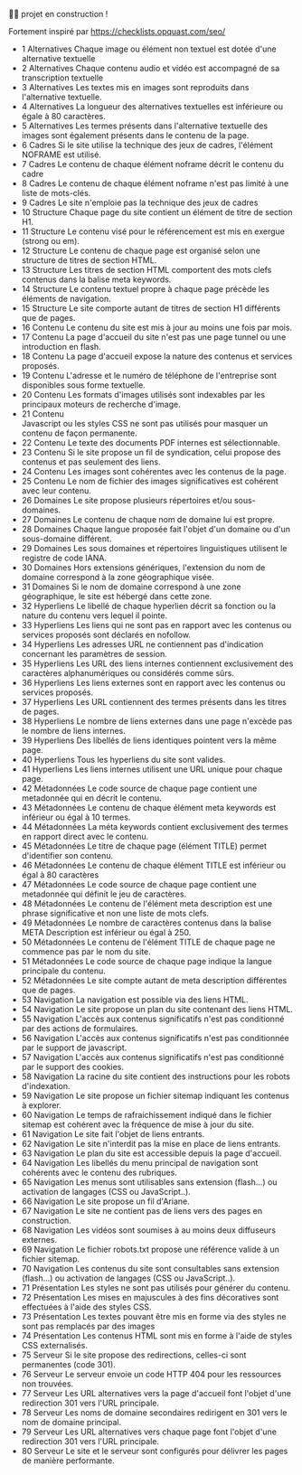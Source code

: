 👷‍♂️ projet en construction !

Fortement inspiré par https://checklists.opquast.com/seo/

- 1 Alternatives Chaque image ou élément non textuel est dotée d'une alternative textuelle
- 2 Alternatives Chaque contenu audio et vidéo est accompagné de sa transcription textuelle
- 3 Alternatives Les textes mis en images sont reproduits dans l'alternative textuelle.
- 4 Alternatives La longueur des alternatives textuelles est inférieure ou égale à 80 caractères.
- 5 Alternatives Les termes présents dans l'alternative textuelle des images sont également présents dans le contenu de la page.
- 6 Cadres Si le site utilise la technique des jeux de cadres, l'élément NOFRAME est utilisé.
- 7 Cadres Le contenu de chaque élément noframe décrit le contenu du cadre
- 8 Cadres Le contenu de chaque élément noframe n'est pas limité à une liste de mots-clés.
- 9 Cadres Le site n'emploie pas la technique des jeux de cadres
- 10 Structure Chaque page du site contient un élément de titre de section H1.
- 11 Structure Le contenu visé pour le référencement est mis en exergue (strong ou em).
- 12 Structure Le contenu de chaque page est organisé selon une structure de titres de section HTML.
- 13 Structure Les titres de section HTML comportent des mots clefs contenus dans la balise meta keywords.
- 14 Structure Le contenu textuel propre à chaque page précède les éléments de navigation.
- 15 Structure Le site comporte autant de titres de section H1 différents que de pages.
- 16 Contenu Le contenu du site est mis à jour au moins une fois par mois.
- 17 Contenu La page d'accueil du site n'est pas une page tunnel ou une introduction en flash.
- 18 Contenu La page d'accueil expose la nature des contenus et services proposés.
- 19 Contenu L'adresse et le numéro de téléphone de l'entreprise sont disponibles sous forme textuelle.
- 20 Contenu Les formats d'images utilisés sont indexables par les principaux moteurs de recherche d'image.
- 21 Contenu <div>Javascript ou les styles CSS ne sont pas utilisés pour masquer un contenu de façon permanente.</div>
- 22 Contenu Le texte des documents PDF internes est sélectionnable.
- 23 Contenu Si le site propose un fil de syndication, celui propose des contenus et pas seulement des liens.
- 24 Contenu Les images sont cohérentes avec les contenus de la page.
- 25 Contenu Le nom de fichier des images significatives est cohérent avec leur contenu.
- 26 Domaines Le site propose plusieurs répertoires et/ou sous-domaines.
- 27 Domaines Le contenu de chaque nom de domaine lui est propre.
- 28 Domaines Chaque langue proposée fait l'objet d'un domaine ou d'un sous-domaine différent.
- 29 Domaines Les sous domaines et répertoires linguistiques utilisent le registre de code IANA.
- 30 Domaines Hors extensions génériques, l'extension du nom de domaine correspond à la zone géographique visée.
- 31 Domaines Si le nom de domaine correspond à une zone géographique, le site est hébergé dans cette zone.
- 32 Hyperliens Le libellé de chaque hyperlien décrit sa fonction ou la nature du contenu vers lequel il pointe.
- 33 Hyperliens Les liens qui ne sont pas en rapport avec les contenus ou services proposés sont déclarés en nofollow.
- 34 Hyperliens Les adresses URL ne contiennent pas d'indication concernant les paramètres de session.
- 35 Hyperliens Les URL des liens internes contiennent exclusivement des caractères alphanumériques ou considérés comme sûrs.
- 36 Hyperliens Les liens externes sont en rapport avec les contenus ou services proposés.
- 37 Hyperliens Les URL contiennent des termes présents dans les titres de pages.
- 38 Hyperliens Le nombre de liens externes dans une page n'excède pas le nombre de liens internes.
- 39 Hyperliens Des libellés de liens identiques pointent vers la même page.
- 40 Hyperliens Tous les hyperliens du site sont valides.
- 41 Hyperliens Les liens internes utilisent une URL unique pour chaque page.
- 42 Métadonnées Le code source de chaque page contient une metadonnée qui en décrit le contenu.
- 43 Métadonnées Le contenu de chaque élément meta keywords est inférieur ou égal à 10 termes.
- 44 Métadonnées La méta keywords contient exclusivement des termes en rapport direct avec le contenu.
- 45 Métadonnées Le titre de chaque page (élément TITLE) permet d'identifier son contenu.
- 46 Métadonnées Le contenu de chaque élément TITLE est inférieur ou égal à 80 caractères
- 47 Métadonnées Le code source de chaque page contient une metadonnée qui définit le jeu de caractères.
- 48 Métadonnées Le contenu de l'élément meta description est une phrase significative et non une liste de mots clefs.
- 49 Métadonnées Le nombre de caractères contenus dans la balise META Description est inférieur ou égal à 250.
- 50 Métadonnées Le contenu de l'élément TITLE de chaque page ne commence pas par le nom du site.
- 51 Métadonnées Le code source de chaque page indique la langue principale du contenu.
- 52 Métadonnées Le site compte autant de meta description différentes que de pages.
- 53 Navigation La navigation est possible via des liens HTML.
- 54 Navigation Le site propose un plan du site contenant des liens HTML.
- 55 Navigation L'accès aux contenus significatifs n'est pas conditionné par des actions de formulaires.
- 56 Navigation L'accès aux contenus significatifs n'est pas conditionnée par le support de javascript.
- 57 Navigation L'accès aux contenus significatifs n'est pas conditionné par le support des cookies.
- 58 Navigation La racine du site contient des instructions pour les robots d'indexation.
- 59 Navigation Le site propose un fichier sitemap indiquant les contenus à explorer.
- 60 Navigation Le temps de rafraichissement indiqué dans le fichier sitemap est cohérent avec la fréquence de mise à jour du site.
- 61 Navigation Le site fait l'objet de liens entrants.
- 62 Navigation Le site n'interdit pas la mise en place de liens entrants.
- 63 Navigation Le plan du site est accessible depuis la page d'accueil.
- 64 Navigation Les libellés du menu principal de navigation sont cohérents avec le contenu des rubriques.
- 65 Navigation Les menus sont utilisables sans extension (flash...) ou activation de langages (CSS ou JavaScript..).
- 66 Navigation Le site propose un fil d'Ariane.
- 67 Navigation Le site ne contient pas de liens vers des pages en construction.
- 68 Navigation Les vidéos sont soumises à au moins deux diffuseurs externes.
- 69 Navigation Le fichier robots.txt propose une référence valide à un fichier sitemap.
- 70 Navigation Les contenus du site sont consultables sans extension (flash...) ou activation de langages (CSS ou JavaScript..).
- 71 Présentation Les styles ne sont pas utilisés pour générer du contenu.
- 72 Présentation Les mises en majuscules à des fins décoratives sont effectuées à l'aide des styles CSS.
- 73 Présentation Les textes pouvant être mis en forme via des styles ne sont pas remplacés par des images
- 74 Présentation Les contenus HTML sont mis en forme à l'aide de styles CSS externalisés.
- 75 Serveur Si le site propose des redirections, celles-ci sont permanentes (code 301).
- 76 Serveur Le serveur envoie un code HTTP 404 pour les ressources non trouvées.
- 77 Serveur Les URL alternatives vers la page d'accueil font l'objet d'une redirection 301 vers l'URL principale.
- 78 Serveur Les noms de domaine secondaires redirigent en 301 vers le nom de domaine principal.
- 79 Serveur Les URL alternatives vers chaque page font l'objet d'une redirection 301 vers l'URL principale.
- 80 Serveur Le site et le serveur sont configurés pour délivrer les pages de manière performante.
